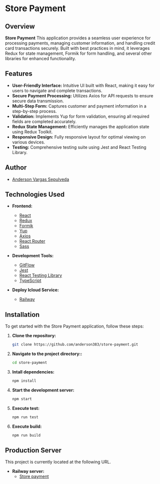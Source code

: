 # Store Payment


## Overview

**Store Payment** This application provides a seamless user experience for processing payments, managing customer information, and handling credit card transactions securely. Built with best practices in mind, it leverages Redux for state management, Formik for form handling, and several other libraries for enhanced functionality.

## Features

- **User-Friendly Interface:** Intuitive UI built with React, making it easy for users to navigate and complete transactions.
- **Secure Payment Processing:** Utilizes Axios for API requests to ensure secure data transmission.
- **Multi-Step Form:** Captures customer and payment information in a step-by-step process.
- **Validation:** Implements Yup for form validation, ensuring all required fields are completed accurately.
- **Redux State Management:** Efficiently manages the application state using Redux Toolkit.
- **Responsive Design:** Fully responsive layout for optimal viewing on various devices.
- **Testing:** Comprehensive testing suite using Jest and React Testing Library.

## Author

- [Anderson Vargas Sepulveda](andersonvargas383@gmail.com)


## Technologies Used

- **Frontend:**
  - [React](https://reactjs.org/)
  - [Redux](https://redux.js.org/)
  - [Formik](https://formik.org/)
  - [Yup](https://github.com/jquense/yup)
  - [Axios](https://axios-http.com/)
  - [React Router](https://reactrouter.com/)
  - [Sass](https://sass-lang.com/)

- **Development Tools:**
  - [GitFlow](https://www.atlassian.com/es/git/tutorials/comparing-workflows/gitflow-workflow)  
  - [Jest](https://jestjs.io/)
  - [React Testing Library](https://testing-library.com/docs/react-testing-library/intro/)
  - [TypeScript](https://www.typescriptlang.org/)

- **Deploy Icloud Service:**
  - [Railway](https://railway.app/)


## Installation

To get started with the Store Payment application, follow these steps:

1. **Clone the repository:**

   ```bash
   git clone https://github.com/anderson383/store-payment.git

2. **Navigate to the project directory::**

   ```bash
   cd store-payment
3. **Intall dependencies:**

   ```bash
   npm install
4. **Start the development server:**

   ```bash
   npm start
4. **Execute test:**
   ```bash
   npm run test

5. **Execute build:**
   ```bash
   npm run build
## Production Server

This project is currently located at the following URL.

- **Railway server:**
  - [Store payment](https://store-payment-production.up.railway.app/)
